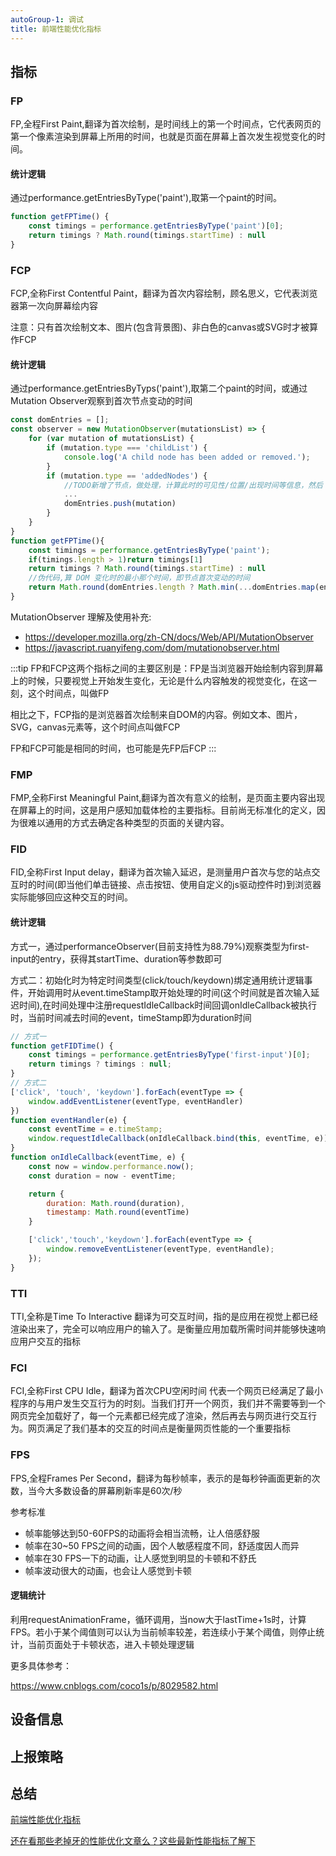 ```yaml
---
autoGroup-1: 调试
title: 前端性能优化指标
---
```


## 指标
### FP
FP,全程First Paint,翻译为首次绘制，是时间线上的第一个时间点，它代表网页的第一个像素渲染到屏幕上所用的时间，也就是页面在屏幕上首次发生视觉变化的时间。

#### 统计逻辑

通过performance.getEntriesByType('paint'),取第一个paint的时间。

```js
function getFPTime() {
    const timings = performance.getEntriesByType('paint')[0];
    return timings ? Math.round(timings.startTime) : null
}
```

### FCP

FCP,全称First Contentful Paint，翻译为首次内容绘制，顾名思义，它代表浏览器第一次向屏幕绘内容

注意：只有首次绘制文本、图片(包含背景图)、非白色的canvas或SVG时才被算作FCP

#### 统计逻辑

通过performance.getEntriesByTyps('paint'),取第二个paint的时间，或通过Mutation Observer观察到首次节点变动的时间

```js
const domEntries = [];
const observer = new MutationObserver(mutationsList) => {
    for (var mutation of mutationsList) {
        if (mutation.type === 'childList') {
            console.log('A child node has been added or removed.');
        }
        if (mutation.type == 'addedNodes') {
            //TODO新增了节点，做处理，计算此时的可见性/位置/出现时间等信息，然后 push 进数组
            ...
            domEntries.push(mutation)
        }
    }
}
function getFPTime(){
    const timings = performance.getEntriesByType('paint');
    if(timings.length > 1)return timings[1]
    return timings ? Math.round(timings.startTime) : null
    //伪代码,算 DOM 变化时的最小那个时间，即节点首次变动的时间
    return Math.round(domEntries.length ? Math.min(...domEntries.map(entry => entry.time)) : 0);
}
```
MutationObserver 理解及使用补充:
- https://developer.mozilla.org/zh-CN/docs/Web/API/MutationObserver
- https://javascript.ruanyifeng.com/dom/mutationobserver.html

:::tip
FP和FCP这两个指标之间的主要区别是：FP是当浏览器开始绘制内容到屏幕上的时候，只要视觉上开始发生变化，无论是什么内容触发的视觉变化，在这一刻，这个时间点，叫做FP

相比之下，FCP指的是浏览器首次绘制来自DOM的内容。例如文本、图片，SVG，canvas元素等，这个时间点叫做FCP

FP和FCP可能是相同的时间，也可能是先FP后FCP
:::

### FMP
FMP,全称First Meaningful Paint,翻译为首次有意义的绘制，是页面主要内容出现在屏幕上的时间，这是用户感知加载体检的主要指标。目前尚无标准化的定义，因为很难以通用的方式去确定各种类型的页面的关键内容。

### FID
FID,全称First Input delay，翻译为首次输入延迟，是测量用户首次与您的站点交互时的时间(即当他们单击链接、点击按钮、使用自定义的js驱动控件时)到浏览器实际能够回应这种交互的时间。

#### 统计逻辑
方式一，通过performanceObserver(目前支持性为88.79%)观察类型为first-input的entry，获得其startTime、duration等参数即可

方式二：初始化时为特定时间类型(click/touch/keydown)绑定通用统计逻辑事件，开始调用时从event.timeStamp取开始处理的时间(这个时间就是首次输入延迟时间),在时间处理中注册requestIdleCallback时间回调onIdleCallback被执行时，当前时间减去时间的event，timeStamp即为duration时间
```js
// 方式一
function getFIDTime() {
    const timings = performance.getEntriesByType('first-input')[0];
    return timings ? timings : null;
}
// 方式二
['click', 'touch', 'keydown'].forEach(eventType => {
    window.addEventListener(eventType, eventHandler)
})
function eventHandler(e) {
    const eventTime = e.timeStamp;
    window.requestIdleCallback(onIdleCallback.bind(this, eventTime, e));
}
function onIdleCallback(eventTime, e) {
    const now = window.performance.now();
    const duration = now - eventTime;

    return {
        duration: Math.round(duration),
        timestamp: Math.round(eventTime)
    }

    ['click','touch','keydown'].forEach(eventType => {
        window.removeEventListener(eventType, eventHandle);
    });
} 
```
### TTI
TTI,全称是Time To Interactive 翻译为可交互时间，指的是应用在视觉上都已经渲染出来了，完全可以响应用户的输入了。是衡量应用加载所需时间并能够快速响应用户交互的指标

### FCI
FCI,全称First CPU Idle，翻译为首次CPU空闲时间 代表一个网页已经满足了最小程序的与用户发生交互行为的时刻。当我们打开一个网页，我们并不需要等到一个网页完全加载好了，每一个元素都已经完成了渲染，然后再去与网页进行交互行为。网页满足了我们基本的交互的时间点是衡量网页性能的一个重要指标
### FPS
FPS,全程Frames Per Second，翻译为每秒帧率，表示的是每秒钟画面更新的次数，当今大多数设备的屏幕刷新率是60次/秒

参考标准
- 帧率能够达到50-60FPS的动画将会相当流畅，让人倍感舒服
- 帧率在30~50 FPS之间的动画，因个人敏感程度不同，舒适度因人而异
- 帧率在30 FPS一下的动画，让人感觉到明显的卡顿和不舒氏
- 帧率波动很大的动画，也会让人感觉到卡顿

#### 逻辑统计
利用requestAnimationFrame，循环调用，当now大于lastTime+1s时，计算FPS。若小于某个阈值则可以认为当前帧率较差，若连续小于某个阈值，则停止统计，当前页面处于卡顿状态，进入卡顿处理逻辑

更多具体参考：

https://www.cnblogs.com/coco1s/p/8029582.html

## 设备信息

## 上报策略

## 总结



[前端性能优化指标](https://mp.weixin.qq.com/s/wDKKj5R8SYm-_75Zn1y30A)

[还在看那些老掉牙的性能优化文章么？这些最新性能指标了解下](https://juejin.cn/post/6850037270729359367)
